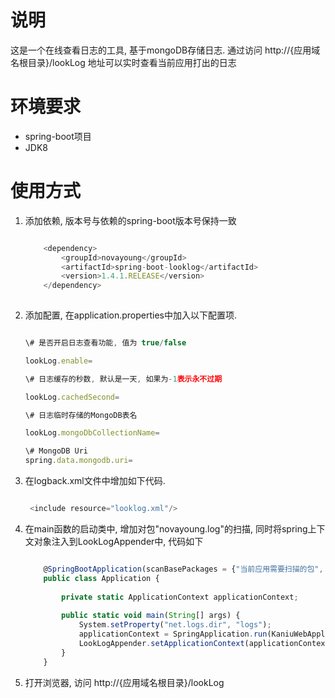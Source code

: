 # 说明
  这是一个在线查看日志的工具, 基于mongoDB存储日志.
   通过访问 http://{应用域名根目录}/lookLog 地址可以实时查看当前应用打出的日志
   
# 环境要求
   * spring-boot项目
   * JDK8

# 使用方式

1. 添加依赖, 版本号与依赖的spring-boot版本号保持一致

    ```javascript
    
        <dependency>
            <groupId>novayoung</groupId>
            <artifactId>spring-boot-looklog</artifactId>
            <version>1.4.1.RELEASE</version>
        </dependency>
        
    ```


2. 添加配置, 在application.properties中加入以下配置项.

    ```javascript

    \# 是否开启日志查看功能, 值为 true/false
    
    lookLog.enable=
    
    \# 日志缓存的秒数, 默认是一天, 如果为-1表示永不过期
    
    lookLog.cachedSecond=
    
    \# 日志临时存储的MongoDB表名
    
    lookLog.mongoDbCollectionName=
    
    \# MongoDB Uri
    spring.data.mongodb.uri=

    
    ```
 
3. 在logback.xml文件中增加如下代码.
    
   ```javascript
   
    <include resource="looklog.xml"/>
   
   
   ```
4. 在main函数的启动类中, 增加对包"novayoung.log"的扫描, 同时将spring上下文对象注入到LookLogAppender中, 代码如下

    ```javascript
    
        @SpringBootApplication(scanBasePackages = {"当前应用需要扫描的包", "novayoung.log"})   //此处增加对"novayoung.log"包的扫描
        public class Application {
        
            private static ApplicationContext applicationContext;
        
            public static void main(String[] args) {
        		System.setProperty("net.logs.dir", "logs");
                applicationContext = SpringApplication.run(KaniuWebApplication.class, args);
                LookLogAppender.setApplicationContext(applicationContext);   //此处增加spring上下文的注入
            }
        }
    
    ```
    
5. 打开浏览器, 访问 http://{应用域名根目录}/lookLog